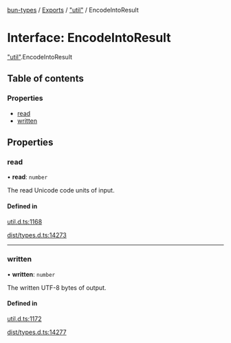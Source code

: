 [bun-types](https://github.com/oven-sh/bun-types/blob/master/api-docs/README.md) / [Exports](https://github.com/oven-sh/bun-types/blob/master/api-docs/modules.md) / ["util"](https://github.com/oven-sh/bun-types/blob/master/api-docs/modules/util_.md) / EncodeIntoResult

# Interface: EncodeIntoResult

["util"](https://github.com/oven-sh/bun-types/blob/master/api-docs/modules/util_.md).EncodeIntoResult

## Table of contents

### Properties

- [read](https://github.com/oven-sh/bun-types/blob/master/api-docs/interfaces/util_.EncodeIntoResult.md#read)
- [written](https://github.com/oven-sh/bun-types/blob/master/api-docs/interfaces/util_.EncodeIntoResult.md#written)

## Properties

### read

• **read**: `number`

The read Unicode code units of input.

#### Defined in

[util.d.ts:1168](https://github.com/valgaze/bun-types/blob/6f8dbf8/util.d.ts#L1168)

[dist/types.d.ts:14273](https://github.com/valgaze/bun-types/blob/6f8dbf8/dist/types.d.ts#L14273)

___

### written

• **written**: `number`

The written UTF-8 bytes of output.

#### Defined in

[util.d.ts:1172](https://github.com/valgaze/bun-types/blob/6f8dbf8/util.d.ts#L1172)

[dist/types.d.ts:14277](https://github.com/valgaze/bun-types/blob/6f8dbf8/dist/types.d.ts#L14277)
